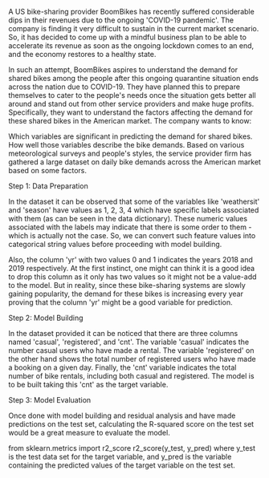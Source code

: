 A US bike-sharing provider BoomBikes has recently suffered considerable dips in their revenues due to the ongoing 'COVID-19 pandemic'. The company is finding it very difficult to sustain in the current market scenario. So, it has decided to come up with a mindful business plan to be able to accelerate its revenue as soon as the ongoing lockdown comes to an end, and the economy restores to a healthy state.

In such an attempt, BoomBikes aspires to understand the demand for shared bikes among the people after this ongoing quarantine situation ends across the nation due to COVID-19. They have planned this to prepare themselves to cater to the people's needs once the situation gets better all around and stand out from other service providers and make huge profits. Specifically, they want to understand the factors affecting the demand for these shared bikes in the American market. The company wants to know:

Which variables are significant in predicting the demand for shared bikes.
How well those variables describe the bike demands.
Based on various meteorological surveys and people's styles, the service provider firm has gathered a large dataset on daily bike demands across the American market based on some factors.

Step 1: Data Preparation

In the dataset it can be observed that some of the variables like 'weathersit' and 'season' have values as 1, 2, 3, 4 which have specific labels associated with them (as can be seen in the data dictionary). These numeric values associated with the labels may indicate that there is some order to them - which is actually not the case. So, we can convert such feature values into categorical string values before proceeding with model building.

Also, the column 'yr' with two values 0 and 1 indicates the years 2018 and 2019 respectively. At the first instinct, one might can think it is a good idea to drop this column as it only has two values so it might not be a value-add to the model. But in reality, since these bike-sharing systems are slowly gaining popularity, the demand for these bikes is increasing every year proving that the column 'yr' might be a good variable for prediction.

Step 2: Model Building

In the dataset provided it can be noticed that there are three columns named 'casual', 'registered', and 'cnt'. The variable 'casual' indicates the number casual users who have made a rental. The variable 'registered' on the other hand shows the total number of registered users who have made a booking on a given day. Finally, the 'cnt' variable indicates the total number of bike rentals, including both casual and registered. The model is to be built taking this 'cnt' as the target variable.

Step 3: Model Evaluation

Once done with model building and residual analysis and have made predictions on the test set, calculating the R-squared score on the test set would be a great measure to evaluate the model.

from sklearn.metrics import r2_score
r2_score(y_test, y_pred)
where y_test is the test data set for the target variable, and y_pred is the variable containing the predicted values of the target variable on the test set.

